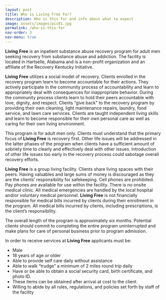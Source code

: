 ```yaml
---
layout: post
title: Who is Living Free For?
description: Who is this for and info about what to expect
image: assets/images/pic01.jpg
permalink: /who-is-this-for
nav-order: 3
nav-menu: true
---
```


**Living Free** is an inpatient substance abuse recovery program for adult men seeking recovery from substance abuse and addiction. The facility is located in Hartselle, Alabama and is a non-profit organization and an affiliate of the Recovery Kentucky Initiative.

**Living Free** utilizes a social model of recovery. Clients enrolled in the recovery program learn to become accountable for their actions. They actively participate in the community process of accountability and learn to appropriately deal with consequences for inappropriate behavior. During the community process clients learn to hold their peers accountable with love, dignity, and respect. Clients “give back” to the recovery program by providing their own cleaning, light maintenance repairs, laundry, food service, and lawn care services. Clients are taught independent living skills and learn to become responsible for their own personal care as well as caring for their own living environment.

This program is for adult men only. Clients must understand that the primary focus of **Living Free** is recovery first. Other life issues will be addressed in the latter phases of the program when clients have a sufficient amount of sobriety time to clearly and effectively deal with other issues. Introduction of other life issues too early in the recovery process could sabotage overall recovery efforts.

**Living Free** is a group living facility. Clients share living spaces with their peers. Having valuables and large sums of money is discouraged as they are the clients’ responsibility for safekeeping. Cell phones are prohibited. Pay phones are available for use within the facility. There is no onsite medical clinic. All medical emergencies are handled by the local hospital and/or voluntary medical personnel. **Living Free** is not financially responsible for medical bills incurred by clients during their enrollment in the program. All medical bills incurred by clients, including prescriptions, is the client’s responsibility.

The overall length of the program is approximately six months. Potential clients should commit to completing the entire program uninterrupted and make plans for care of personal business prior to program admission.

In order to receive services at **Living Free** applicants must be:

- Male
- 18 years of age or older
- Able to provide self care daily without assistance
- Able to walk “trudge” a minimum of 2 miles round trip daily
- Have or be able to obtain a social security card, birth certificate, and photo ID.
- These items can be obtained after arrival at cost to the client.
- Willing to abide by all rules, regulations, and policies set forth by staff of the facility
